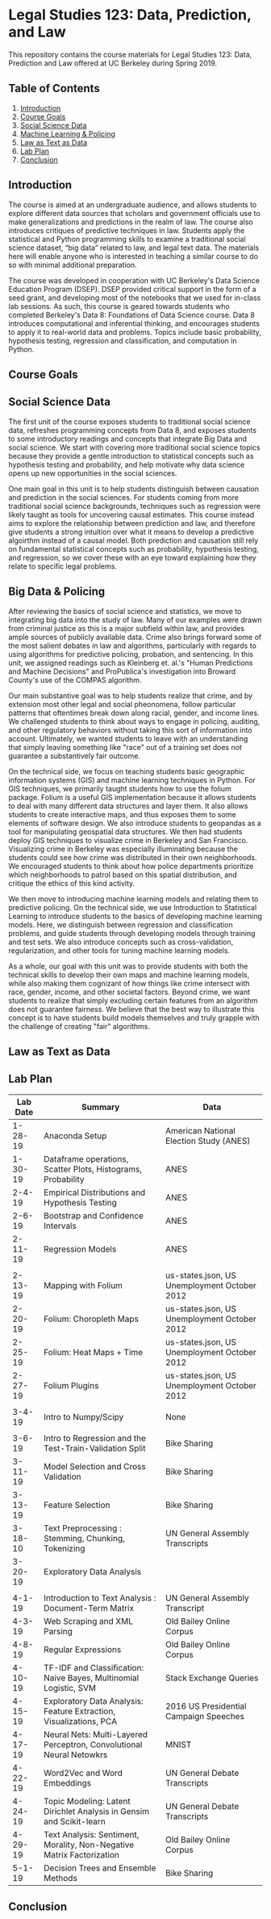 # Legal Studies 123: Data, Prediction, and Law

This repository contains the course materials for Legal Studies 123: Data, Prediction and Law offered at UC Berkeley during Spring 2019.

## Table of Contents

1. [Introduction](https://github.com/Akesari12/LS190#Introduction)
2. [Course Goals](https://github.com/Akesari12/LS190#Course-Goals)
3. [Social Science Data](https://github.com/Akesari12/LS190#Social-Science-Data)
4. [Machine Learning & Policing](https://github.com/Akesari12/LS190#Machine-Learning-&-Policing)
5. [Law as Text as Data](https://github.com/Akesari12/LS190#Law-as-Text-as-Data)
6. [Lab Plan](https://github.com/Akesari12/LS190#Lab-Plan)
7. [Conclusion](https://github.com/Akesari12/LS190#Conclusion)

## Introduction

The course is aimed at an undergraduate audience, and allows students to explore different data sources that scholars and government officials use to make generalizations and predictions in the realm of law. The course also introduces critiques of predictive techniques in law. Students  apply the statistical and Python programming skills to examine a traditional social science dataset, “big data” related to law, and legal text data. The materials here will enable anyone who is interested in teaching a similar course to do so with minimal additional preparation.

The course was developed in cooperation with UC Berkeley's Data Science Education Program (DSEP). DSEP provided critical support in the form of a seed grant, and developing most of the notebooks that we used for in-class lab sessions. As such, this course is geared towards students who completed Berkeley's Data 8: Foundations of Data Science course. Data 8 introduces computational and inferential thinking, and encourages students to apply it to real-world data and problems. Topics include basic probability, hypothesis testing, regression and classification, and computation in Python.

## Course Goals

## Social Science Data

The first unit of the course exposes students to traditional social science data, refreshes programming concepts from Data 8, and exposes students to some introductory readings and concepts that integrate Big Data and social science. We start with covering more traditional social science topics because they provide a gentle introduction to statistical concepts such as hypothesis testing and probability, and help motivate why data science opens up new opportunities in the social sciences. 

One main goal in this unit is to help students distinguish between causation and prediction in the social sciences. For students coming from more traditional social science backgrounds, techniques such as regression were likely taught as tools for uncovering causal estimates. This course instead aims to explore the relationship between prediction and law, and therefore give students a strong intuition over what it means to develop a predictive algoirthm instead of a causal model. Both prediction and causation still rely on fundamental statistical concepts such as probability, hypothesis testing, and regression, so we cover these with an eye toward explaining how they relate to specific legal problems.

## Big Data & Policing

After reviewing the basics of social science and statistics, we move to integrating big data into the study of law. Many of our examples were drawn from criminal justice as this is a major subfield within law, and provides ample sources of publicly available data. Crime also brings forward some of the most salient debates in law and algorithms, particularly with regards to using algorithms for predictive policing, probation, and sentencing. In this unit, we assigned readings such as Kleinberg et. al.'s "Human Predictions and Machine Decisions" and ProPublica's investigation into Broward County's use of the COMPAS algorithm. 

Our main substantive goal was to help students realize that crime, and by extension most other legal and social pheonomena, follow particular patterns that oftentimes break down along racial, gender, and income lines. We challenged students to think about ways to engage in policing, auditing, and other regulatory behaviors without taking this sort of information into account. Ultimately, we wanted students to leave with an understanding that simply leaving something like "race" out of a training set does not guarantee a substantively fair outcome.

On the technical side, we focus on teaching students basic geographic information systems (GIS) and machine learning techniques in Python. For GIS techniques, we primarily taught students how to use the folium package. Folium is a useful GIS implementation because it allows students to deal with many different data structures and layer them. It also allows students to create interactive maps, and thus exposes them to some elements of software design. We also introduce students to geopandas as a tool for manipulating geospatial data structures. We then had students deploy GIS techniques to visualize crime in Berkeley and San Francisco. Visualizing crime in Berkeley was especially illuminating because the students could see how crime was distributed in their own neighborhoods. We encouraged students to think about how police departments prioritize which neighborhoods to patrol based on this spatial distribution, and critique the ethics of this kind activity. 

We then move to introducing machine learning models and relating them to predictive policing. On the technical side, we use Introduction to Statistical Learning to introduce students to the basics of developing machine learning models. Here, we distinguish between regression and classification problems, and guide students through developing models through training and test sets. We also introduce concepts such as cross-validation, regularization, and other tools for tuning machine learning models. 

As a whole, our goal with this unit was to provide students with both the technical skills to develop their own maps and machine learning models, while also making them cognizant of how things like crime intersect with race, gender, income, and other societal factors. Beyond crime, we want students to realize that simply excluding certain features from an algorithm does not guarantee fairness. We believe that the best way to illustrate this concept is to have students build models themselves and truly grapple with the challenge of creating "fair" algorithms. 

## Law as Text as Data

## Lab Plan

| Lab Date | Summary                                                               | Data                                                   | 
|----------|-----------------------------------------------------------------------|--------------------------------------------------------|
| 1-28-19  | Anaconda Setup                                                        | American National Election Study (ANES)                              | 
| 1-30-19  | Dataframe operations, Scatter Plots, Histograms, Probability          | ANES                                                   | 
| 2-4-19  | Empirical Distributions and Hypothesis Testing                        | ANES                                                   | 
| 2-6-19  | Bootstrap and Confidence Intervals                                    | ANES| 
| 2-11-19 | Regression Models                                                      | ANES
    | 
| 2-13-19   | Mapping with Folium                                                  | us-states.json, US Unemployment October 2012           | 
| 2-20-19  | Folium: Choropleth Maps                                               | us-states.json, US Unemployment October 2012           | 
| 2-25-19  | Folium: Heat Maps + Time                                              | us-states.json, US Unemployment October 2012           | 
| 2-27-19  | Folium Plugins                                                        | us-states.json, US Unemployment October 2012  
    | 
| 3-4-19  | Intro to Numpy/Scipy                                                   | None
    | 
| 3-6-19  | Intro to Regression and the Test-Train-Validation Split               | Bike Sharing                                           | 
| 3-11-19  | Model Selection and Cross Validation                                  | Bike Sharing                                           | 
| 3-13-19  | Feature Selection                                                     | Bike Sharing                                           | 
| 3-18-10   | Text Preprocessing : Stemming, Chunking, Tokenizing                   | UN General Assembly Transcripts                        | 
| 3-20-19  | Exploratory Data Analysis                                             | 
     | 
| 4-1-19   | Introduction to Text Analysis : Document-Term Matrix                  | UN General Assembly Transcript                         | 
| 4-3-19  | Web Scraping and XML Parsing                                          | Old Bailey Online Corpus                               | 
| 4-8-19  | Regular Expressions                                                   | Old Bailey Online Corpus                               | 
| 4-10-19  | TF-IDF and Classification: Naive Bayes, Multinomial Logistic, SVM     | Stack Exchange Queries                                 | 
| 4-15-19  | Exploratory Data Analysis: Feature Extraction, Visualizations, PCA    | 2016 US Presidential Campaign Speeches                 | 
| 4-17-19   | Neural Nets: Multi-Layered Perceptron, Convolutional Neural Netowkrs  | MNIST                                                  | 
| 4-22-19   | Word2Vec and Word Embeddings                                          | UN General Debate Transcripts                          | 
| 4-24-19  | Topic Modeling: Latent Dirichlet Analysis in Gensim and Scikit-learn  | UN General Debate Transcripts                          | 
| 4-29-19  | Text Analysis: Sentiment, Morality, Non-Negative Matrix Factorization | Old Bailey Online Corpus                               | 
| 5-1-19  | Decision Trees and Ensemble Methods                                   | Bike Sharing                                           | 

## Conclusion

